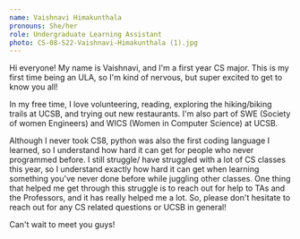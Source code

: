 ```yaml
---
name: Vaishnavi Himakunthala
pronouns: She/her
role: Undergraduate Learning Assistant
photo: CS-08-S22-Vaishnavi-Himakunthala (1).jpg
---
```


Hi everyone! My name is Vaishnavi, and I'm a first year CS major. This is my first time being an ULA, so I'm kind of nervous, but super excited to get to know you all! 

In my free time, I love volunteering, reading, exploring the hiking/biking trails at UCSB, and trying out new restaurants. I'm also part of SWE (Society
of women Engineers) and WICS (Women in Computer Science) at UCSB.

Although I never took CS8, python was also the first coding language I learned, so I understand how hard it can get for people who never programmed
before. I still struggle/ have struggled with a lot of CS classes this year, so I understand exactly how hard it can get when learning something
you've never done before while juggling other classes. One thing that helped me get through this struggle is to reach out for help to TAs and the Professors,
and it has really helped me a lot. So, please don't hesitate to reach out for any CS related questions or UCSB in general!

Can't wait to meet you guys!
